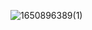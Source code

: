 ![1650896389(1)](https://user-images.githubusercontent.com/68007558/165108316-a9549666-2e03-4032-904b-e5c0ac0e2864.png)
